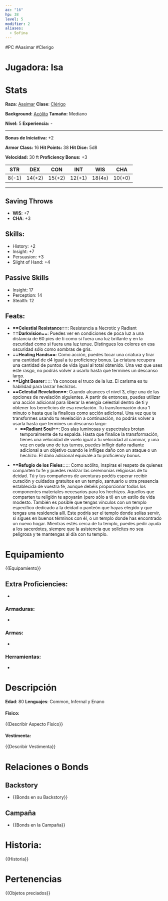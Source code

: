 ```yaml
---
ac: "16"
hp: 38
level: 5
modifier: 2
aliases:
  - Sofina
---
```

#PC #Aasimar #Clerigo 
# Jugadora: Isa
# Stats
**Raza**: [Aasimar](https://5e.tools/races.html#aasimar_mpmm)
**Clase**: [Clérigo](https://5e.tools/classes.html#cleric_phb)

**Background:** [Acólito](https://5e.tools/backgrounds.html#acolyte_phb)
**Tamaño:** Mediano

**Nivel:** 5
**Experiencia:** -
***
**Bonus de Iniciativa:** +2

**Armor Class:** 16
**Hit Points:** 38
**Hit Dice:** 5d8

**Velocidad:** 30 ft
**Proficiency Bonus:** +3

|  STR  |  DEX   |  CON   |  INT   |  WIS   |  CHA   |
| :---: | :----: | :----: | :----: | :----: | :----: |
| 8(-1) | 14(+2) | 15(+2) | 12(+1) | 18(4x) | 10(+0) |
***
## Saving Throws
- **WIS**: +7
- **CHA**: +3
## Skills:
- History: +2
- Insight: +7
- Persuasion: +3
- Slight of Hand: +4
## Passive Skills
+ Insight: 17
+ Perception: 14
+ Stealth: 12
## Feats:
- **==Celestial Resistance==**: Resistencia a Necrotic y Radiant
- **==Darkvision==**: Puedes ver en condiciones de poca luz a una distancia de 60 pies de ti como si fuera una luz brillante y en la oscuridad como si fuera una luz tenue. Distingues los colores en esa oscuridad sólo como sombras de gris.
- **==Healing Hands==**: Como acción, puedes tocar una criatura y tirar una cantidad de d4 igual a tu proficiency bonus. La criatura recupera una cantidad de puntos de vida igual al total obtenido. Una vez que uses este rasgo, no podrás volver a usarlo hasta que termines un descanso largo.
- **==Light Bearer==**: Ya conoces el truco de la luz. El carisma es tu habilidad para lanzar hechizos.
- **==Celestial Revelation==**: Cuando alcances el nivel 3, elige una de las opciones de revelación siguientes. A partir de entonces, puedes utilizar una acción adicional para liberar la energía celestial dentro de ti y obtener los beneficios de esa revelación. Tu transformación dura 1 minuto o hasta que la finalices como acción adicional. Una vez que te transformes usando tu revelación a continuación, no podrás volver a usarla hasta que termines un descanso largo:
	- **==Radiant Soul==**: Dos alas luminosas y espectrales brotan temporalmente de tu espalda. Hasta que finalice la transformación, tienes una velocidad de vuelo igual a tu velocidad al caminar, y una vez en cada uno de tus turnos, puedes infligir daño radiante adicional a un objetivo cuando le infliges daño con un ataque o un hechizo. El daño adicional equivale a tu proficiency bonus.
+ **==Refugio de los Fieles==**: Como acólito, inspiras el respeto de quienes comparten tu fe y puedes realizar las ceremonias religiosas de tu deidad. Tú y tus compañeros de aventuras podéis esperar recibir curación y cuidados gratuitos en un templo, santuario u otra presencia establecida de vuestra fe, aunque debéis proporcionar todos los componentes materiales necesarios para los hechizos. Aquellos que comparten tu religión te apoyarán (pero sólo a ti) en un estilo de vida modesto. También es posible que tengas vínculos con un templo específico dedicado a la deidad o panteón que hayas elegido y que tengas una residencia allí. Este podría ser el templo donde solías servir, si sigues en buenos términos con él, o un templo donde has encontrado un nuevo hogar. Mientras estés cerca de tu templo, puedes pedir ayuda a los sacerdotes, siempre que la asistencia que solicites no sea peligrosa y te mantengas al día con tu templo.
# Equipamiento
{{Equipamiento}}
## Extra Proficiencies:
- 
### Armaduras:
- 
### Armas:
- 
### Herramientas:
- 
# Descripción
**Edad**: 80
**Lenguajes**: Common, Infernal y Enano
#### Físico:
{{Describir Aspecto Físico}}
#### Vestimenta: 
{{Describir Vestimenta}}
# Relaciones o Bonds
## Backstory
- {{Bonds en su Backstory}}
## Campaña
- {{Bonds en la Campaña}}
# Historia:
{{Historia}}
# Pertenencias
{{Objetos preciados}}
